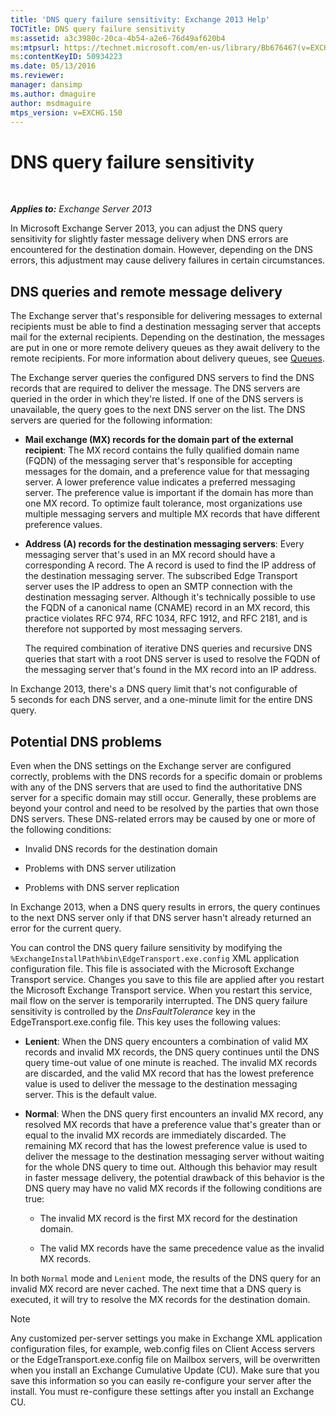 ```yaml
---
title: 'DNS query failure sensitivity: Exchange 2013 Help'
TOCTitle: DNS query failure sensitivity
ms:assetid: a3c3980c-20ca-4b54-a2e6-76d49af620b4
ms:mtpsurl: https://technet.microsoft.com/en-us/library/Bb676467(v=EXCHG.150)
ms:contentKeyID: 50934223
ms.date: 05/13/2016
ms.reviewer: 
manager: dansimp
ms.author: dmaguire
author: msdmaguire
mtps_version: v=EXCHG.150
---
```


# DNS query failure sensitivity

 

_**Applies to:** Exchange Server 2013_

In Microsoft Exchange Server 2013, you can adjust the DNS query sensitivity for slightly faster message delivery when DNS errors are encountered for the destination domain. However, depending on the DNS errors, this adjustment may cause delivery failures in certain circumstances.

## DNS queries and remote message delivery

The Exchange server that's responsible for delivering messages to external recipients must be able to find a destination messaging server that accepts mail for the external recipients. Depending on the destination, the messages are put in one or more remote delivery queues as they await delivery to the remote recipients. For more information about delivery queues, see [Queues](queues-exchange-2013-help.md).

The Exchange server queries the configured DNS servers to find the DNS records that are required to deliver the message. The DNS servers are queried in the order in which they're listed. If one of the DNS servers is unavailable, the query goes to the next DNS server on the list. The DNS servers are queried for the following information:

  - **Mail exchange (MX) records for the domain part of the external recipient**: The MX record contains the fully qualified domain name (FQDN) of the messaging server that's responsible for accepting messages for the domain, and a preference value for that messaging server. A lower preference value indicates a preferred messaging server. The preference value is important if the domain has more than one MX record. To optimize fault tolerance, most organizations use multiple messaging servers and multiple MX records that have different preference values.

  - **Address (A) records for the destination messaging servers**: Every messaging server that's used in an MX record should have a corresponding A record. The A record is used to find the IP address of the destination messaging server. The subscribed Edge Transport server uses the IP address to open an SMTP connection with the destination messaging server. Although it's technically possible to use the FQDN of a canonical name (CNAME) record in an MX record, this practice violates RFC 974, RFC 1034, RFC 1912, and RFC 2181, and is therefore not supported by most messaging servers.

    The required combination of iterative DNS queries and recursive DNS queries that start with a root DNS server is used to resolve the FQDN of the messaging server that's found in the MX record into an IP address.

In Exchange 2013, there's a DNS query limit that's not configurable of 5 seconds for each DNS server, and a one-minute limit for the entire DNS query.

## Potential DNS problems

Even when the DNS settings on the Exchange server are configured correctly, problems with the DNS records for a specific domain or problems with any of the DNS servers that are used to find the authoritative DNS server for a specific domain may still occur. Generally, these problems are beyond your control and need to be resolved by the parties that own those DNS servers. These DNS-related errors may be caused by one or more of the following conditions:

  - Invalid DNS records for the destination domain

  - Problems with DNS server utilization

  - Problems with DNS server replication

In Exchange 2013, when a DNS query results in errors, the query continues to the next DNS server only if that DNS server hasn't already returned an error for the current query.

You can control the DNS query failure sensitivity by modifying the `%ExchangeInstallPath%bin\EdgeTransport.exe.config` XML application configuration file. This file is associated with the Microsoft Exchange Transport service. Changes you save to this file are applied after you restart the Microsoft Exchange Transport service. When you restart this service, mail flow on the server is temporarily interrupted. The DNS query failure sensitivity is controlled by the *DnsFaultTolerance* key in the EdgeTransport.exe.config file. This key uses the following values:

  - **Lenient**: When the DNS query encounters a combination of valid MX records and invalid MX records, the DNS query continues until the DNS query time-out value of one minute is reached. The invalid MX records are discarded, and the valid MX record that has the lowest preference value is used to deliver the message to the destination messaging server. This is the default value.

  - **Normal**: When the DNS query first encounters an invalid MX record, any resolved MX records that have a preference value that's greater than or equal to the invalid MX records are immediately discarded. The remaining MX record that has the lowest preference value is used to deliver the message to the destination messaging server without waiting for the whole DNS query to time out. Although this behavior may result in faster message delivery, the potential drawback of this behavior is the DNS query may have no valid MX records if the following conditions are true:

      - The invalid MX record is the first MX record for the destination domain.

      - The valid MX records have the same precedence value as the invalid MX records.

In both `Normal` mode and `Lenient` mode, the results of the DNS query for an invalid MX record are never cached. The next time that a DNS query is executed, it will try to resolve the MX records for the destination domain.

> [!NOTE]
> Any customized per-server settings you make in Exchange XML application configuration files, for example, web.config files on Client Access servers or the EdgeTransport.exe.config file on Mailbox servers, will be overwritten when you install an Exchange Cumulative Update (CU). Make sure that you save this information so you can easily re-configure your server after the install. You must re-configure these settings after you install an Exchange CU.
